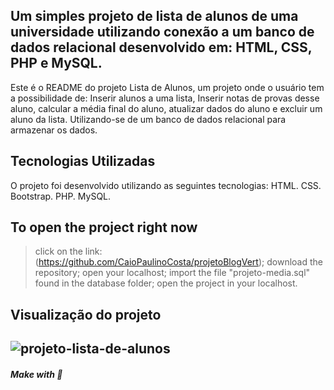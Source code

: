 ## Um simples projeto de lista de alunos de uma universidade utilizando conexão a um banco de dados relacional desenvolvido em: HTML, CSS, PHP e MySQL. 

Este é o README do projeto Lista de Alunos, um projeto onde o usuário tem a possibilidade de: Inserir alunos a uma lista, Inserir notas de provas desse aluno, calcular a média final do aluno, atualizar dados do aluno e excluir um aluno da lista. Utilizando-se de um banco de dados relacional para armazenar os dados.

## Tecnologias Utilizadas
O projeto foi desenvolvido utilizando as seguintes tecnologias:
HTML.
CSS.
Bootstrap.
PHP.
MySQL.

## To open the project right now
> click on the link: (https://github.com/CaioPaulinoCosta/projetoBlogVert);
> download the repository;
> open your localhost;
> import the file "projeto-media.sql" found in the database folder;
> open the project in your localhost.


## Visualização do projeto
![projeto-lista-de-alunos](https://github.com/CaioPaulinoCosta/projetoListaAlunos/assets/130261742/bde44e31-b33a-4a1e-88ca-5d38de47f2b4)
--- 

##### Make with 🧠
